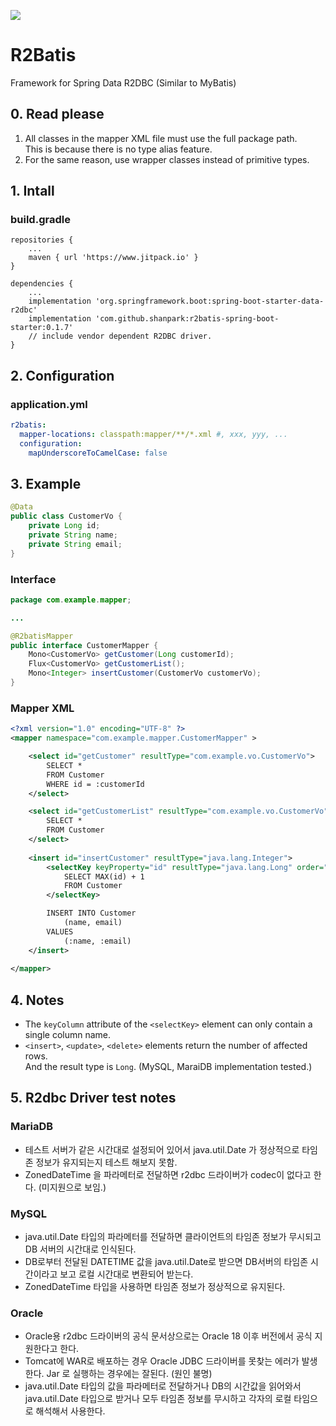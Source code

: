 [![](https://www.jitpack.io/v/shanpark/r2batis-spring-boot-starter.svg)](https://www.jitpack.io/#shanpark/r2batis-spring-boot-starter)

# R2Batis

Framework for Spring Data R2DBC (Similar to MyBatis)

## 0. Read please

1. All classes in the mapper XML file must use the full package path.    
   This is because there is no type alias feature.
2. For the same reason, use wrapper classes instead of primitive types.

## 1. Intall

### build.gradle
```
repositories {
    ...
    maven { url 'https://www.jitpack.io' }
}
```

```
dependencies {
    ...
    implementation 'org.springframework.boot:spring-boot-starter-data-r2dbc'
    implementation 'com.github.shanpark:r2batis-spring-boot-starter:0.1.7'
    // include vendor dependent R2DBC driver.
}
```

## 2. Configuration

### application.yml

```yaml
r2batis:
  mapper-locations: classpath:mapper/**/*.xml #, xxx, yyy, ...
  configuration:
    mapUnderscoreToCamelCase: false
```

## 3. Example


```java
@Data
public class CustomerVo {
    private Long id;
    private String name;
    private String email;
}
```

### Interface

```java
package com.example.mapper;

...

@R2batisMapper
public interface CustomerMapper {
    Mono<CustomerVo> getCustomer(Long customerId);
    Flux<CustomerVo> getCustomerList();
    Mono<Integer> insertCustomer(CustomerVo customerVo);
}
```

### Mapper XML

```xml
<?xml version="1.0" encoding="UTF-8" ?>
<mapper namespace="com.example.mapper.CustomerMapper" >

    <select id="getCustomer" resultType="com.example.vo.CustomerVo">
        SELECT *
        FROM Customer
        WHERE id = :customerId
    </select>

    <select id="getCustomerList" resultType="com.example.vo.CustomerVo">
        SELECT *
        FROM Customer
    </select>
    
    <insert id="insertCustomer" resultType="java.lang.Integer">
        <selectKey keyProperty="id" resultType="java.lang.Long" order="BEFORE">
            SELECT MAX(id) + 1
            FROM Customer
        </selectKey>

        INSERT INTO Customer
            (name, email)
        VALUES
            (:name, :email)
    </insert>
    
</mapper>
```

## 4. Notes

- The `keyColumn` attribute of the `<selectKey>` element can only contain a single column name.
- `<insert>`, `<update>`, `<delete>` elements return the number of affected rows.  
  And the result type is `Long`. (MySQL, MaraiDB implementation tested.)

## 5. R2dbc Driver test notes

### MariaDB

- 테스트 서버가 같은 시간대로 설정되어 있어서 java.util.Date 가 정상적으로 타임존 정보가 유지되는지 테스트 해보지 못함.
- ZonedDateTime 을 파라메터로 전달하면 r2dbc 드라이버가 codec이 없다고 한다. (미지원으로 보임.)

### MySQL

- java.util.Date 타입의 파라메터를 전달하면 클라이언트의 타임존 정보가 무시되고 DB 서버의 시간대로 인식된다.
- DB로부터 전달된 DATETIME 값을 java.util.Date로 받으면 DB서버의 타임존 시간이라고 보고 로컬 시간대로 변환되어 받는다.
- ZonedDateTime 타입을 사용하면 타임존 정보가 정상적으로 유지된다.

### Oracle

- Oracle용 r2dbc 드라이버의 공식 문서상으로는 Oracle 18 이후 버전에서 공식 지원한다고 한다.
- Tomcat에 WAR로 배포하는 경우 Oracle JDBC 드라이버를 못찾는 에러가 발생한다. Jar 로 실행하는 경우에는 잘된다. (원인 불명)
- java.util.Date 타입의 값을 파라메터로 전달하거나 DB의 시간값을 읽어와서 java.util.Date 타입으로 받거나 모두 타임존 정보를 무시하고 각자의 로컬 타임으로 해석해서 사용한다.
